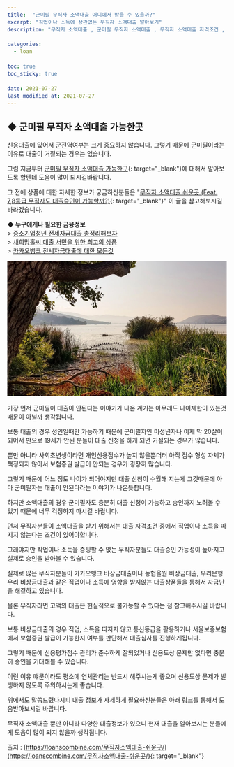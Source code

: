 ```yaml
---
title:  "군미필 무직자 소액대출 어디에서 받을 수 있을까?"
excerpt: "직업이나 소득에 상관없는 무직자 소액대출 알아보기"
description: "무직자 소액대출 , 군미필 무직자 소액대출 , 무직자 소액대출 자격조건 , 무직자 소액대출 후기"

categories:
  - loan

toc: true
toc_sticky: true
 
date: 2021-07-27
last_modified_at: 2021-07-27
---
```

## ◆ 군미필 무직자 소액대출 가능한곳  
신용대출에 있어서 군전역여부는 크게 중요하지 않습니다. 그렇기 때문에 군미필이라는 이유로 대출이 거절되는 경우는 없습니다.

그럼 지금부터 [군미필 무직자 소액대출 가능한곳](https://loanscombine.com/무직자소액대출-쉬운곳/){: target="_blank"}에 대해서 알아보도록 할텐데 도움이 많이 되시길바랍니다.

그 전에 상품에 대한 자세한 정보가 궁금하신분들은 "[무직자 소액대출 쉬운곳 (Feat. 7,8등급 무직자도 대출승인이 가능할까?)](https://loanscombine.com/무직자소액대출-쉬운곳/){: target="_blank"}" 이 글을 참고해보시길 바라겠습니다.

**◆ 누구에게나 필요한 금융정보**  
\> [중소기업청년 전세자금대출 총정리해보자](https://goodloan.github.io/loan/5/)  
\> [새희망홀씨 대출 서민을 위한 최고의 상품](https://goodloan.github.io/loan/6/)  
\> [카카오뱅크 전세자금대출에 대한 모든것](https://goodloan.github.io/loan/7/)

<p style="text-align: center;"><img src="/assets/images/posting_img/21-07-27/1.jpg" title="군미필 무직자 소액대출 가능한곳" alt="군미필 무직자 소액대출 가능한곳 이미지"></p>

가장 먼저 군미필이 대출이 안된다는 이야기가 나온 계기는 아무래도 나이제한이 있는것 때문이 아닐까 생각됩니다.

보통 대출의 경우 성인일때만 가능하기 때문에 군미필자인 미성년자나 이제 막 20살이 되어서 만으로 19세가 안된 분들이 대출 신청을 하게 되면 거절되는 경우가 많습니다.

뿐만 아니라 사회초년생이라면 개인신용점수가 높지 않을뿐더러 아직 점수 형성 자체가 책정되지 않아서 보험증권 발급이 안되는 경우가 굉장히 많습니다.

그렇기 때문에 어느 정도 나이가 되어야지만 대출 신청이 수월해 지는게 그것때문에 아마 군미필자는 대출이 안된다라는 이야기가 나온듯합니다.

하지만 소액대출의 경우 군미필자도 충분히 대출 신청이 가능하고 승인까지 노려볼 수 있기 때문에 너무 걱정하지 마시길 바랍니다.

먼저 무직자분들이 소액대출을 받기 위해서는 대출 자격조건 중에서 직업이나 소득을 따지지 않는다는 조건이 있어야합니다.

그래야지만 직업이나 소득을 증빙할 수 없는 무직자분들도 대출승인 가능성이 높아지고 실제로 승인을 받아볼 수 있습니다.

실제로 많은 무직자분들이 카카오뱅크 비상금대출이나 농협올원 비상금대출, 우리은행 우리 비상금대출과 같은 직업이나 소득에 영향을 받지않는 대출상품들을 통해서 자금난을 해결하고 있습니다.

물론 무직자라면 고액의 대출은 현실적으로 불가능할 수 있다는 점 참고해주시길 바랍니다.

보통 비상금대출의 경우 직업, 소득을 따지지 않고 통신등급을 활용하거나 서울보증보험에서 보험증권 발급이 가능한지 여부를 판단해서 대출심사를 진행하게됩니다.

그렇기 때문에 신용평가점수 관리가 준수하게 잘되었거나 신용도상 문제만 없다면 충분히 승인을 기대해볼 수 있습니다.

이런 이유 떄문이라도 평소에 연체관리는 반드시 해주시는게 좋으며 신용도상 문제가 발생하지 않도록 주의하시는게 좋습니다.

위에서도 말씀드렸다시피 대출 정보가 자세하게 필요하신분들은 아래 링크를 통해서 도움받아보시길 바랍니다.

무직자 소액대출 뿐만 아니라 다양한 대출정보가 있으니 현재 대출을 알아보시는 분들에게 도움이 많이 되지 않을까 생각됩니다.

출처 : [https://loanscombine.com/무직자소액대출-쉬운곳/](https://loanscombine.com/무직자소액대출-쉬운곳/){: target="_blank"}